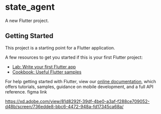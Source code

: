 # state_agent

A new Flutter project.

## Getting Started

This project is a starting point for a Flutter application.

A few resources to get you started if this is your first Flutter project:

- [Lab: Write your first Flutter app](https://flutter.dev/docs/get-started/codelab)
- [Cookbook: Useful Flutter samples](https://flutter.dev/docs/cookbook)

For help getting started with Flutter, view our
[online documentation](https://flutter.dev/docs), which offers tutorials,
samples, guidance on mobile development, and a full API reference.
figma link

https://xd.adobe.com/view/81d8292f-39df-4be0-a3af-f288ce709052-d48b/screen/736edde8-bbc6-4472-948a-fd17345ca68a/
